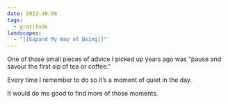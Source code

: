 ```yaml
---
date: 2022-10-08
tags:
  - gratitude
landscapes:
  - "[[Expand My Way of Being]]"
---
```

One of those small pieces of advice I picked up years ago was “pause and savour the first sip of tea or coffee.”

Every time I remember to do so it’s a moment of quiet in the day.

It would do me good to find more of those moments.